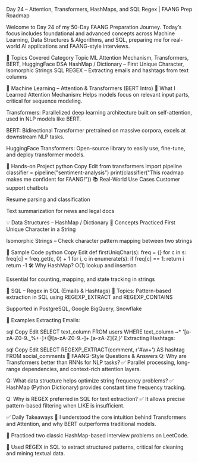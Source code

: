  Day 24 – Attention, Transformers, HashMaps, and SQL Regex | FAANG Prep Roadmap
 
Welcome to Day 24 of my 50-Day FAANG Preparation Journey. Today’s focus includes foundational and advanced concepts across Machine Learning, Data Structures & Algorithms, and SQL, preparing me for real-world AI applications and FAANG-style interviews.

📌 Topics Covered
Category	Topic
ML	Attention Mechanism, Transformers, BERT, HuggingFace
DSA	HashMap / Dictionary – First Unique Character, Isomorphic Strings
SQL	REGEX – Extracting emails and hashtags from text columns

🧠 Machine Learning – Attention & Transformers (BERT Intro)
🔷 What I Learned
Attention Mechanism: Helps models focus on relevant input parts, critical for sequence modeling.

Transformers: Parallelized deep learning architecture built on self-attention, used in NLP models like BERT.

BERT: Bidirectional Transformer pretrained on massive corpora, excels at downstream NLP tasks.

HuggingFace Transformers: Open-source library to easily use, fine-tune, and deploy transformer models.

🔨 Hands-on Project
python
Copy
Edit
from transformers import pipeline
classifier = pipeline("sentiment-analysis")
print(classifier("This roadmap makes me confident for FAANG!"))
📚 Real-World Use Cases
Customer support chatbots

Resume parsing and classification

Text summarization for news and legal docs

💡 Data Structures – HashMap / Dictionary
🧩 Concepts Practiced
First Unique Character in a String

Isomorphic Strings – Check character pattern mapping between two strings

🧪 Sample Code
python
Copy
Edit
def firstUniqChar(s):
    freq = {}
    for c in s:
        freq[c] = freq.get(c, 0) + 1
    for i, c in enumerate(s):
        if freq[c] == 1:
            return i
    return -1
🛠 Why HashMap?
O(1) lookup and insertion

Essential for counting, mapping, and state tracking in strings

🧮 SQL – Regex in SQL (Emails & Hashtags)
📍 Topics:
Pattern-based extraction in SQL using REGEXP_EXTRACT and REGEXP_CONTAINS

Supported in PostgreSQL, Google BigQuery, Snowflake

🔧 Examples
Extracting Emails:

sql
Copy
Edit
SELECT text_column
FROM users
WHERE text_column ~* '[a-zA-Z0-9._%+-]+@[a-zA-Z0-9.-]+\.[a-zA-Z]{2,}'
Extracting Hashtags:

sql
Copy
Edit
SELECT REGEXP_EXTRACT(comment, r'#\w+') AS hashtag
FROM social_comments
💼 FAANG-Style Questions & Answers
Q: Why are Transformers better than RNNs for NLP tasks?
✅ Parallel processing, long-range dependencies, and context-rich attention layers.

Q: What data structure helps optimize string frequency problems?
✅ HashMap (Python Dictionary) provides constant time frequency tracking.

Q: Why is REGEX preferred in SQL for text extraction?
✅ It allows precise pattern-based filtering when LIKE is insufficient.

✅ Daily Takeaways
📘 I understood the core intuition behind Transformers and Attention, and why BERT outperforms traditional models.

🧩 Practiced two classic HashMap-based interview problems on LeetCode.

🧪 Used REGEX in SQL to extract structured patterns, critical for cleaning and mining textual data.


